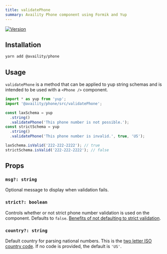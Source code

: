 ```yaml
---
title: validatePhone
summary: Availity Phone component using Formik and Yup
---
```


[![Version](https://img.shields.io/npm/v/@availity/phone.svg?style=for-the-badge)](https://www.npmjs.com/package/@availity/phone)

## Installation

```bash
yarn add @availity/phone
```

## Usage

`validatePhone` is a method that can be applied to yup string schemas and is intended to be used with a `<Phone />` component.

```jsx
import * as yup from 'yup';
import '@availity/phone/src/validatePhone';

const laxSchema = yup
  .string()
  .validatePhone('This phone number is not possible.');
const strictSchema = yup
  .string()
  .validatePhone('This phone number is invalid.', true, 'US');

laxSchema.isValid('222-222-2222'); // true
strictSchema.isValid('222-222-2222'); // false
```

## Props

### `msg?: string`

Optional message to display when validation fails.

### `strict?: boolean`

Controls whether or not strict phone number validation is used on the component. Defaults to `false`. [Benefits of not defaulting to strict validation](https://github.com/catamphetamine/libphonenumber-js/blob/master/README.md#using-phone-number-validation-feature).

### `country?: string`

Default country for parsing national numbers. This is the [two letter ISO country code](https://en.wikipedia.org/wiki/ISO_3166-1_alpha-2). If no code is provided, the default is `'US'`.
